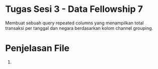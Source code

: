 # Tugas Sesi 3 - Data Fellowship 7
Membuat sebuah query repeated columns yang menampilkan total transaksi per tanggal dan negara berdasarkan kolom channel grouping.

# Penjelasan File
1.
